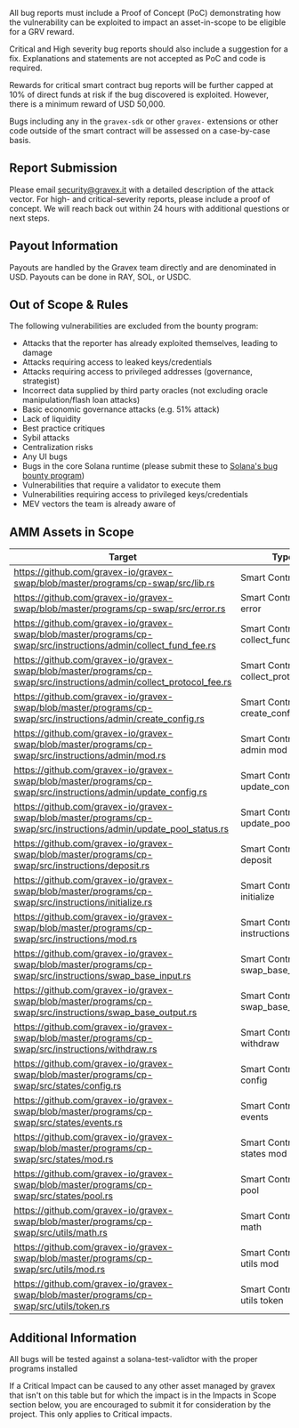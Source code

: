 All bug reports must include a Proof of Concept (PoC) demonstrating how the vulnerability can be exploited to impact an asset-in-scope to be eligible for a GRV reward.

Critical and High severity bug reports should also include a suggestion for a fix. Explanations and statements are not accepted as PoC and code is required.

Rewards for critical smart contract bug reports will be further capped at 10% of direct funds at risk if the bug discovered is exploited. However, there is a minimum reward of USD 50,000.

Bugs including any in the `gravex-sdk` or other `gravex-` extensions or other code outside of the smart contract will be assessed on a case-by-case basis.

## Report Submission

Please email security@gravex.it with a detailed description of the attack vector. For high- and critical-severity reports, please include a proof of concept. We will reach back out within 24 hours with additional questions or next steps.

## Payout Information

Payouts are handled by the Gravex team directly and are denominated in USD. Payouts can be done in RAY, SOL, or USDC.

## Out of Scope & Rules

The following vulnerabilities are excluded from the bounty program:

- Attacks that the reporter has already exploited themselves, leading to damage
- Attacks requiring access to leaked keys/credentials
- Attacks requiring access to privileged addresses (governance, strategist)
- Incorrect data supplied by third party oracles (not excluding oracle manipulation/flash loan attacks)
- Basic economic governance attacks (e.g. 51% attack)
- Lack of liquidity
- Best practice critiques
- Sybil attacks
- Centralization risks
- Any UI bugs
- Bugs in the core Solana runtime (please submit these to [Solana's bug bounty program](https://github.com/solana-labs/solana/security/policy))
- Vulnerabilities that require a validator to execute them
- Vulnerabilities requiring access to privileged keys/credentials
- MEV vectors the team is already aware of

## AMM Assets in Scope

| Target                                                                                                               | Type                                  |
| -------------------------------------------------------------------------------------------------------------------- | ------------------------------------- |
| https://github.com/gravex-io/gravex-swap/blob/master/programs/cp-swap/src/lib.rs                                     | Smart Contract - lib                  |
| https://github.com/gravex-io/gravex-swap/blob/master/programs/cp-swap/src/error.rs                                   | Smart Contract - error                |
| https://github.com/gravex-io/gravex-swap/blob/master/programs/cp-swap/src/instructions/admin/collect_fund_fee.rs     | Smart Contract - collect_fund_fee     |
| https://github.com/gravex-io/gravex-swap/blob/master/programs/cp-swap/src/instructions/admin/collect_protocol_fee.rs | Smart Contract - collect_protocol_fee |
| https://github.com/gravex-io/gravex-swap/blob/master/programs/cp-swap/src/instructions/admin/create_config.rs        | Smart Contract - create_config        |
| https://github.com/gravex-io/gravex-swap/blob/master/programs/cp-swap/src/instructions/admin/mod.rs                  | Smart Contract - admin mod            |
| https://github.com/gravex-io/gravex-swap/blob/master/programs/cp-swap/src/instructions/admin/update_config.rs        | Smart Contract - update_config        |
| https://github.com/gravex-io/gravex-swap/blob/master/programs/cp-swap/src/instructions/admin/update_pool_status.rs   | Smart Contract - update_pool_status   |
| https://github.com/gravex-io/gravex-swap/blob/master/programs/cp-swap/src/instructions/deposit.rs                    | Smart Contract - deposit              |
| https://github.com/gravex-io/gravex-swap/blob/master/programs/cp-swap/src/instructions/initialize.rs                 | Smart Contract - initialize           |
| https://github.com/gravex-io/gravex-swap/blob/master/programs/cp-swap/src/instructions/mod.rs                        | Smart Contract - instructions mod     |
| https://github.com/gravex-io/gravex-swap/blob/master/programs/cp-swap/src/instructions/swap_base_input.rs            | Smart Contract - swap_base_input      |
| https://github.com/gravex-io/gravex-swap/blob/master/programs/cp-swap/src/instructions/swap_base_output.rs           | Smart Contract - swap_base_output     |
| https://github.com/gravex-io/gravex-swap/blob/master/programs/cp-swap/src/instructions/withdraw.rs                   | Smart Contract - withdraw             |
| https://github.com/gravex-io/gravex-swap/blob/master/programs/cp-swap/src/states/config.rs                           | Smart Contract - config               |
| https://github.com/gravex-io/gravex-swap/blob/master/programs/cp-swap/src/states/events.rs                           | Smart Contract - events               |
| https://github.com/gravex-io/gravex-swap/blob/master/programs/cp-swap/src/states/mod.rs                              | Smart Contract - states mod           |
| https://github.com/gravex-io/gravex-swap/blob/master/programs/cp-swap/src/states/pool.rs                             | Smart Contract - pool                 |
| https://github.com/gravex-io/gravex-swap/blob/master/programs/cp-swap/src/utils/math.rs                              | Smart Contract - math                 |
| https://github.com/gravex-io/gravex-swap/blob/master/programs/cp-swap/src/utils/mod.rs                               | Smart Contract - utils mod            |
| https://github.com/gravex-io/gravex-swap/blob/master/programs/cp-swap/src/utils/token.rs                             | Smart Contract - utils token          |

## Additional Information

All bugs will be tested against a solana-test-validtor with the proper programs installed

If a Critical Impact can be caused to any other asset managed by gravex that isn't on this table but for which the impact is in the Impacts in Scope section below, you are encouraged to submit it for consideration by the project. This only applies to Critical impacts.
